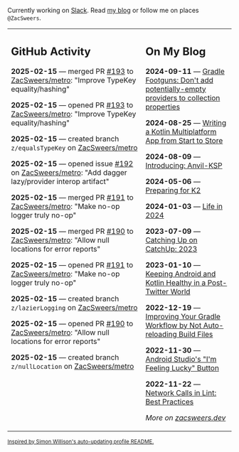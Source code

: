 Currently working on [Slack](https://slack.com/). Read [my blog](https://zacsweers.dev/) or follow me on places `@ZacSweers`.

<table><tr><td valign="top" width="60%">

## GitHub Activity
<!-- githubActivity starts -->
**2025-02-15** — merged PR [#193](https://github.com/ZacSweers/metro/pull/193) to [ZacSweers/metro](https://github.com/ZacSweers/metro): "Improve TypeKey equality/hashing"

**2025-02-15** — opened PR [#193](https://github.com/ZacSweers/metro/pull/193) to [ZacSweers/metro](https://github.com/ZacSweers/metro): "Improve TypeKey equality/hashing"

**2025-02-15** — created branch `z/equalsTypeKey` on [ZacSweers/metro](https://github.com/ZacSweers/metro)

**2025-02-15** — opened issue [#192](https://github.com/ZacSweers/metro/issues/192) on [ZacSweers/metro](https://github.com/ZacSweers/metro): "Add dagger lazy/provider interop artifact"

**2025-02-15** — merged PR [#191](https://github.com/ZacSweers/metro/pull/191) to [ZacSweers/metro](https://github.com/ZacSweers/metro): "Make no-op logger truly no-op"

**2025-02-15** — merged PR [#190](https://github.com/ZacSweers/metro/pull/190) to [ZacSweers/metro](https://github.com/ZacSweers/metro): "Allow null locations for error reports"

**2025-02-15** — opened PR [#191](https://github.com/ZacSweers/metro/pull/191) to [ZacSweers/metro](https://github.com/ZacSweers/metro): "Make no-op logger truly no-op"

**2025-02-15** — created branch `z/lazierLogging` on [ZacSweers/metro](https://github.com/ZacSweers/metro)

**2025-02-15** — opened PR [#190](https://github.com/ZacSweers/metro/pull/190) to [ZacSweers/metro](https://github.com/ZacSweers/metro): "Allow null locations for error reports"

**2025-02-15** — created branch `z/nullLocation` on [ZacSweers/metro](https://github.com/ZacSweers/metro)
<!-- githubActivity ends -->
</td><td valign="top" width="40%">

## On My Blog
<!-- blog starts -->
**2024-09-11** — [Gradle Footguns: Don't add potentially-empty providers to collection properties](https://www.zacsweers.dev/gradle-footgun-adding-empty-providers-to-collection-properties/)

**2024-08-25** — [Writing a Kotlin Multiplatform App from Start to Store](https://www.zacsweers.dev/writing-a-kotlin-multiplatform-app-from-start-to-store/)

**2024-08-09** — [Introducing: Anvil-KSP](https://www.zacsweers.dev/introducing-anvil-ksp/)

**2024-05-06** — [Preparing for K2](https://www.zacsweers.dev/preparing-for-k2/)

**2024-01-03** — [Life in 2024](https://www.zacsweers.dev/life-in-2024/)

**2023-07-09** — [Catching Up on CatchUp: 2023](https://www.zacsweers.dev/catching-up-on-catchup-2023/)

**2023-01-10** — [Keeping Android and Kotlin Healthy in a Post-Twitter World](https://www.zacsweers.dev/keeping-android-healthy/)

**2022-12-19** — [Improving Your Gradle Workflow by Not Auto-reloading Build Files](https://www.zacsweers.dev/improving-your-workflow-by-not-auto-reloading-build-files/)

**2022-11-30** — [Android Studio's "I'm Feeling Lucky" Button](https://www.zacsweers.dev/android-studios-im-feeling-lucky-button/)

**2022-11-22** — [Network Calls in Lint: Best Practices](https://www.zacsweers.dev/network-calls-in-lint-best-practices/)
<!-- blog ends -->
_More on [zacsweers.dev](https://zacsweers.dev/)_
</td></tr></table>

<sub><a href="https://simonwillison.net/2020/Jul/10/self-updating-profile-readme/">Inspired by Simon Willison's auto-updating profile README.</a></sub>